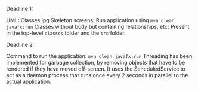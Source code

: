 Deadline 1:

UML: Classes.jpg
Skeleton screens: Run application using `mvn clean javafx:run`
Classes without body but containing relationships, etc: Present in the top-level `classes` folder and the `src` folder.

Deadline 2:

Command to run the application: `mvn clean javafx:run`
Threading has been implemented for garbage collection, by removing objects that have to be rendered if they have moved off-screen.
It uses the ScheduledService to act as a daemon process that runs once every 2 seconds in parallel to the actual application.